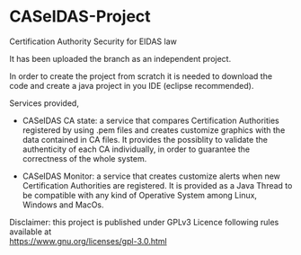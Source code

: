 # CASeIDAS-Project
Certification Authority Security for EIDAS law

It has been uploaded the branch as an independent project.

In order to create the project from scratch it is needed to download the code and create a java project in you IDE (eclipse recommended).

Services provided,

- CASeIDAS CA state: a service that compares Certification Authorities registered by using .pem files and creates customize graphics
                 with the data contained in CA files. It provides the possiblity to validate the authenticity of each CA individually,
                 in order to guarantee the correctness of the whole system.

- CASeIDAS Monitor: a service that creates customize alerts when new Certification Authorities are registered. It is provided as a Java                   Thread to be compatible with any kind of Operative System among Linux, Windows and MacOs.





Disclaimer: this project is published under GPLv3 Licence following rules available at    
https://www.gnu.org/licenses/gpl-3.0.html 
